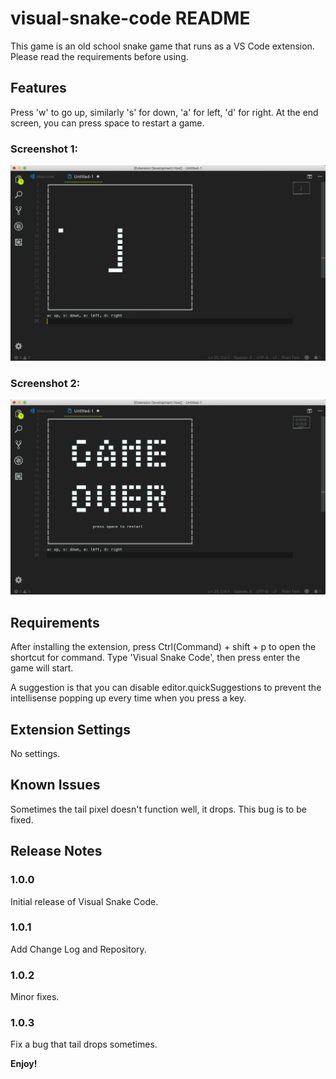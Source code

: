 # visual-snake-code README

This game is an old school snake game that runs as a VS Code extension. Please read the requirements before using.

## Features

Press 'w' to go up, similarly 's' for down, 'a' for left, 'd' for right. At the end screen, you can press space to restart a game.
### Screenshot 1:
![gameplay1](screenshot/gameplay1.png)
### Screenshot 2:
![gameplay2](screenshot/gameplay2.png)

## Requirements

After installing the extension, press Ctrl(Command) + shift + p to open the shortcut for command. Type 'Visual Snake Code', then press enter the game will start. 

A suggestion is that you can disable editor.quickSuggestions to prevent the intellisense popping up every time when you press a key.

## Extension Settings

No settings.

## Known Issues

Sometimes the tail pixel doesn't function well, it drops. This bug is to be fixed.

## Release Notes

### 1.0.0

Initial release of Visual Snake Code.

### 1.0.1

Add Change Log and Repository.

### 1.0.2

Minor fixes.

### 1.0.3

Fix a bug that tail drops sometimes.

**Enjoy!**
